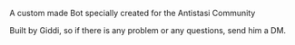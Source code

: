 A custom made Bot specially created for the Antistasi Community

Built by Giddi, so if there is any problem or any questions, send him a DM.

